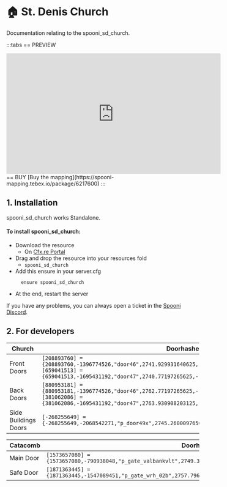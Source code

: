 # 🏠 St. Denis Church
Documentation relating to the spooni_sd_church.

:::tabs
== PREVIEW
<iframe width="560" height="315" src="https://www.youtube.com/embed/_Xub-jivqwE?si=Zv5gh_xhPprgqJca" frameborder="0" allow="accelerometer; autoplay; clipboard-write; encrypted-media; gyroscope; picture-in-picture; web-share" referrerpolicy="strict-origin-when-cross-origin" allowfullscreen></iframe>
== BUY
[Buy the mapping](https://spooni-mapping.tebex.io/package/6217600)
:::

## 1. Installation
spooni_sd_church works Standalone.  

#### To install spooni_sd_church:
- Download the resource
  - On [Cfx.re Portal](https://portal.cfx.re/)
- Drag and drop the resource into your resources fold
  - `spooni_sd_church`
- Add this ensure in your server.cfg
  ```
    ensure spooni_sd_church
  ```
- At the end, restart the server

If you have any problems, you can always open a ticket in the [Spooni Discord](https://discord.gg/spooni).

## 2. For developers
| Church                    | Doorhashes
|---------------------------|----------------------------------------------------------------------------------|
| Front Doors               | `[208893760] = {208893760,-1396774526,"door46",2741.929931640625,-1263.373046875,49.95296478271484}` <br> `[659041513] = {659041513,-1695431192,"door47",2740.77197265625,-1265.0340576171875,49.95296478271484}`
| Back Doors                | `[880953181] = {880953181,-1396774526,"door46",2762.77197265625,-1280.3199462890625,47.10673141479492}` <br> `[381062086] = {381062086,-1695431192,"door47",2763.930908203125,-1278.657958984375,47.10673141479492}`
| Side Buildings Doors      | `[-268255649] = {-268255649,-2068542271,"p_door49x",2745.260009765625,-1289.469970703125,47.20999908447265}`

| Catacomb                  | Doorhashes
|---------------------------|----------------------------------------------------------------------------------|
| Main Door                 | `[1573657080] = {1573657080,-790938048,"p_gate_valbankvlt",2749.35009765625,-1264.3548583984375,40.29071044921875}`
| Safe Door                 | `[1871363445] = {1871363445,-1547089451,"p_gate_wrh_02b",2757.796142578125,-1267.3580322265625,39.55951309204101}`
